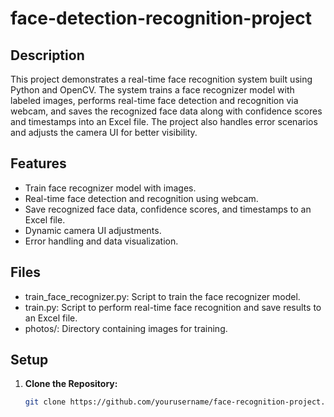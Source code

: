 # face-detection-recognition-project

## Description
This project demonstrates a real-time face recognition system built using Python and OpenCV. The system trains a face recognizer model with labeled images, performs real-time face detection and recognition via webcam, and saves the recognized face data along with confidence scores and timestamps into an Excel file. The project also handles error scenarios and adjusts the camera UI for better visibility.

## Features
- Train face recognizer model with images.
- Real-time face detection and recognition using webcam.
- Save recognized face data, confidence scores, and timestamps to an Excel file.
- Dynamic camera UI adjustments.
- Error handling and data visualization.

## Files
- train_face_recognizer.py: Script to train the face recognizer model.
- train.py: Script to perform real-time face recognition and save results to an Excel file.
- photos/: Directory containing images for training.

## Setup
1. **Clone the Repository:**
   ```bash
   git clone https://github.com/yourusername/face-recognition-project.git
